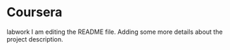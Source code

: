 # Coursera
labwork
I am editing the README file. Adding some more details about the project description.
